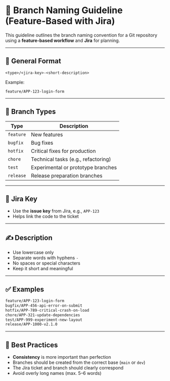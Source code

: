 # 🌿 Branch Naming Guideline (Feature-Based with Jira)

This guideline outlines the branch naming convention for a Git repository using a **feature-based workflow** and **Jira** for planning.

---

## 🔧 General Format

```
<type>/<jira-key>-<short-description>
```

Example:
```
feature/APP-123-login-form
```

---

## 📂 Branch Types

| Type       | Description                                 |
|------------|---------------------------------------------|
| `feature`  | New features                                |
| `bugfix`   | Bug fixes                                   |
| `hotfix`   | Critical fixes for production               |
| `chore`    | Technical tasks (e.g., refactoring)         |
| `test`     | Experimental or prototype branches          |
| `release`  | Release preparation branches                |

---

## 🧩 Jira Key

- Use the **issue key** from Jira, e.g., `APP-123`
- Helps link the code to the ticket

---

## ✍️ Description

- Use lowercase only
- Separate words with hyphens `-`
- No spaces or special characters
- Keep it short and meaningful

---

## ✅ Examples

```bash
feature/APP-123-login-form
bugfix/APP-456-api-error-on-submit
hotfix/APP-789-critical-crash-on-load
chore/APP-321-update-dependencies
test/APP-999-experiment-new-layout
release/APP-1000-v2.1.0
```

---

## 🧠 Best Practices

- **Consistency** is more important than perfection
- Branches should be created from the correct base (`main` or `dev`)
- The Jira ticket and branch should clearly correspond
- Avoid overly long names (max. 5–6 words)

